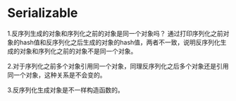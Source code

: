 # Serializable

1.反序列生成的对象和序列化之前的对象是同一个对象吗？
通过打印序列化之前对象的hash值和反序列化之后生成的对象的hash值，两者不一致，说明反序列化生成的对象和序列化之前的对象不是同一个对象。

2.对于序列化之前多个对象引用同一个对象，同理反序列化之后多个对象还是引用同一个对象，这种关系是不会变的。

3.反序列化生成对象是不一样构造函数的。